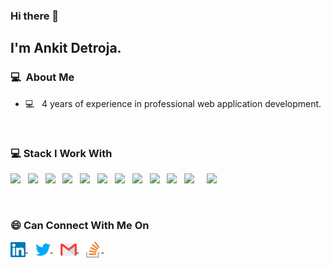 ### Hi there 👋

## I'm Ankit Detroja.

### 💻 &nbsp;About Me 

- 💻 &nbsp; 4 years of experience in professional web application development.

<br>






### 💻 Stack I Work With

<be>

<p>
  


<img src="https://img.shields.io/badge/Javascript-F7DF1E.svg?&style=for-the-badge&logo=JavaScript&logoColor=white " height="25"/>
  &nbsp;
<img src="https://img.shields.io/badge/TypeScript-3178C6.svg?&style=for-the-badge&logo=TypeScript&logoColor=white " height="25"/>  
&nbsp;
<img src="https://img.shields.io/badge/Next-black?style=for-the-badge&logo=next.js&logoColor=white" height="25"/>
&nbsp;
<img src="https://img.shields.io/badge/React-33C7FF.svg?&style=for-the-badge&logo=React&logoColor=white" height="25"/>
&nbsp;
<img src="https://img.shields.io/badge/Redux-764ABC.svg?&style=for-the-badge&logo=Redux&logoColor=white" height="25">
&nbsp;

<img src="https://img.shields.io/badge/node.js-6DA55F?style=for-the-badge&logo=node.js&logoColor=white" height="25"/>  
  &nbsp;
<img src="https://img.shields.io/badge/express.js-%23404d59.svg?style=for-the-badge&logo=express&logoColor=%2361DAFB" height="25"/>
&nbsp;
<img src="https://img.shields.io/badge/postgres-%23316192.svg?style=for-the-badge&logo=postgresql&logoColor=white" height="25"/>
&nbsp;

<img src="https://img.shields.io/badge/css3-%231572B6.svg?style=for-the-badge&logo=css3&logoColor=white" height="25">
&nbsp;
  <img src="https://img.shields.io/badge/SASS-hotpink.svg?style=for-the-badge&logo=SASS&logoColor=white" height="25">
&nbsp;
   <img src="https://img.shields.io/badge/ESLint-4B3263?style=for-the-badge&logo=eslint&logoColor=white" height="25">
&nbsp;
&nbsp;
  <img src="https://img.shields.io/badge/-React%20Query-FF4154?style=for-the-badge&logo=react%20query&logoColor=white"/>
&nbsp;
</p>
 
 <br>

  <div>
  <h3><b>😄 Can Connect With Me On</b></h3>
  </div>
<p>
<a href="https://www.linkedin.com/in/ankit-detroja-17it020/" target="_blank">
  <img align="center" alt="Ankit Detroja | Linkedin" width="24px" src="https://github.com/SatYu26/SatYu26/blob/master/Assets/Linkedin.svg" />
</a> &nbsp;&nbsp;
  <a href="https://twitter.com/ankit__detroja" target="_blank">
  <img align="center" alt="Ankit Detroja | Twitter | X" width="24px" src="https://github.com/SatYu26/SatYu26/blob/master/Assets/Twitter.svg" />
</a> &nbsp;&nbsp;
<a href="mailto:ankitdetroja786007@gmail.com" >
  <img align="center" alt="Ankit Detroja | Gmail" width="26px" src="https://github.com/SatYu26/SatYu26/blob/master/Assets/Gmail.svg" />
</a> &nbsp;&nbsp;
<a href="https://stackoverflow.com/users/11519215/ankit-detroja">
    <img align="center" alt="Ankit Detroja | Stackoverflow" width="24px" src="https://github.com/SatYu26/SatYu26/blob/master/Assets/stack2.png" />
</a> &nbsp;&nbsp;
</p>
